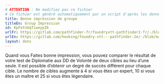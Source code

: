 ```yaml
---
# ATTENTION : Ne modifiez pas ce fichier
# Ce fichier est généré automatiquement par un script d'après les données du module Foundry VTT officiel et de sa traduction
title: Bonne impression de groupe
titleEn: Group Impression
id: KpFetnUqTiweypZk
urlFr: https://gitlab.com/pathfinder-fr/foundryvtt-pathfinder2-fr/-/blob/master/data/feats/KpFetnUqTiweypZk.htm
urlEn: https://gitlab.com/hooking/foundry-vtt---pathfinder-2e/-/blob/master/packs/data/feats.db/group-impression.json
layout: dons
---
```

Quand vous Faites bonne impression, vous pouvez comparer le résultat de votre test de Diplomatie aux DD de Volonté de deux cibles au lieu d’une seule. Il est possible d’obtenir un degré de succès différent pour chaque cible. Le nombre de cibles augmente à 4 si vous êtes un expert, 10 si vous êtes un maître et 25 si vous êtes légendaire.

